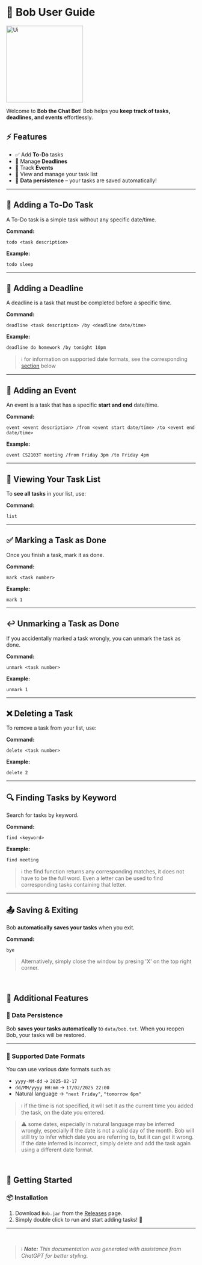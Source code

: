 # **📌 Bob User Guide**  

<img width="204" alt="Ui" src="https://github.com/user-attachments/assets/b6554ef1-7b92-4b00-bca5-3af74b66b29b" />  

Welcome to **Bob the Chat Bot**! Bob helps you **keep track of tasks, deadlines, and events** effortlessly.  

## **⚡ Features**  

- ✅ Add **To-Do** tasks  
- 📅 Manage **Deadlines**  
- 🎉 Track **Events**  
- 📖 View and manage your task list  
- 💾 **Data persistence** – your tasks are saved automatically!  

---

## **📝 Adding a To-Do Task**  
A To-Do task is a simple task without any specific date/time.  

**Command:**  
```
todo <task description>
```
**Example:**  
```
todo sleep
```

---
## **📆 Adding a Deadline**  
A deadline is a task that must be completed before a specific time.  

**Command:**  
```
deadline <task description> /by <deadline date/time>
```
**Example:**  
```
deadline do homework /by tonight 10pm
```

> ℹ️ for information on supported date formats, see the corresponding [section](#-supported-date-formats) below
---


## **📅 Adding an Event**  
An event is a task that has a specific **start and end** date/time.  

**Command:**  
```
event <event description> /from <event start date/time> /to <event end date/time>
```
**Example:**  
```
event CS2103T meeting /from Friday 3pm /to Friday 4pm
```
---

## **📜 Viewing Your Task List**  
To **see all tasks** in your list, use:  

**Command:**  
```
list
```
---

## **✅ Marking a Task as Done**  
Once you finish a task, mark it as done.  

**Command:**  
```
mark <task number>
```
**Example:**  
```
mark 1
```
---

## **↩️ Unmarking a Task as Done**  
If you accidentally marked a task wrongly, you can unmark the task as done.

**Command:**  
```
unmark <task number>
```
**Example:**  
```
unmark 1
```
---

## **❌ Deleting a Task**  
To remove a task from your list, use:  

**Command:**  
```
delete <task number>
```
**Example:**  
```
delete 2
```

---

## **🔍 Finding Tasks by Keyword**  
Search for tasks by keyword.  

**Command:**  
```
find <keyword>
```
**Example:**  
```
find meeting
```
>ℹ️ the find function returns any corresponding matches, it does not have to be the full word. Even a letter can be used to find corresponding tasks containing that letter.

---

## **📤 Saving & Exiting**  
Bob **automatically saves your tasks** when you exit.  

**Command:**  
```
bye
```
> Alternatively, simply close the window by presing 'X' on the top right corner. 


<br>

## **📌 Additional Features**  

### **📂 Data Persistence**  

Bob **saves your tasks automatically** to `data/bob.txt`. When you reopen Bob, your tasks will be restored.  

---

### **📌 Supported Date Formats**  
You can use various date formats such as:  
- `yyyy-MM-dd` → `2025-02-17`  
- `dd/MM/yyyy HH:mm` → `17/02/2025 22:00`  
- Natural language → `"next Friday"`, `"tomorrow 6pm"`

> ℹ️ if the time is not specified, it will set it as the current time you added the task, on the date you entered. <br>

> ⚠️ some dates, especially in natural language may be inferred wrongly, especially if the date is not a valid day of the month. Bob will still try to infer which date you are referring to, but it can get it wrong. If the date inferred is incorrect, simply delete and add the task again using a different date format.


<br>

## **🚀 Getting Started**  

### **📦 Installation**  
1. Download `Bob.jar` from the [Releases](https://github.com/gekjunxu/ip/releases) page.  
2. Simply double click to run and start adding tasks! 🎉  

---




<br>

> ℹ️ _**Note:** This documentation was generated with assistance from ChatGPT for better styling._

